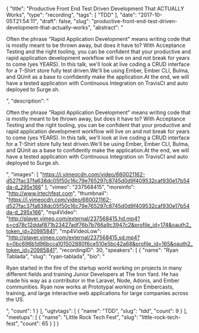 {
  "title": "Productive Front End Test Driven Development That ACTUALLY Works",
  "type": "recording",
  "tags": [
    "TDD"
  ],
  "date": "2017-10-05T21:54:11",
  "draft": false,
  "slug": "productive-front-end-test-driven-development-that-actually-works",
  "abstract": "<p>Often the phrase \"Rapid Application Development\" means writing code that is mostly meant to be thrown away, but does it have to? With Acceptance Testing and the right tooling, you can be confident that your productive and rapid application development workflow will live on and not break for years to come (yes YEARS). In this talk, we'll look at live coding a CRUD interface for a T-Shirt store fully test driven.We'll be using Ember, Ember CLI, Bulma, and QUnit as a base to confidently make the application.At the end, we will have a tested application with Continuous Integration on TravisCI and auto deployed to Surge.sh.</p>",
  "description": "<p>Often the phrase \"Rapid Application Development\" means writing code that is mostly meant to be thrown away, but does it have to? With Acceptance Testing and the right tooling, you can be confident that your productive and rapid application development workflow will live on and not break for years to come (yes YEARS). In this talk, we'll look at live coding a CRUD interface for a T-Shirt store fully test driven.We'll be using Ember, Ember CLI, Bulma, and QUnit as a base to confidently make the application.At the end, we will have a tested application with Continuous Integration on TravisCI and auto deployed to Surge.sh.</p>",
  "images": [
    "https://i.vimeocdn.com/video/660021162-d527fac37fa638dc05f50c16c79e765297c8745d0d9f409532caf930e17b54da-d_295x166"
  ],
  "vimeo": "237568415",
  "moreinfo": "http://www.lrtechfest.com",
  "thumbnail": "https://i.vimeocdn.com/video/660021162-d527fac37fa638dc05f50c16c79e765297c8745d0d9f409532caf930e17b54da-d_295x166",
  "mp4Video": "http://player.vimeo.com/external/237568415.hd.mp4?s=cd78c12ddaf871b23427adf76b7b766a9c3947c2&profile_id=174&oauth2_token_id=20985841",
  "mp4VideoLow": "http://player.vimeo.com/external/237568415.sd.mp4?s=0bc696b1d96bcca101502880f6ce510e5bc42a68&profile_id=165&oauth2_token_id=20985841",
  "recordingID": 30,
  "speakers": [
    {
      "name": "Ryan Tablada",
      "slug": "ryan-tablada",
      "bio": "<p>Ryan started in the fire of the startup world working on projects in many different fields and training Junior Developers at The Iron Yard. He has made his way as a contributor in the Laravel, Node, Adonis, and Ember communities. Ryan now works at Prototypal working on Embercasts, training, and large interactive web applications for large companies across the US.</p>",
      "count": 1
    }
  ],
  "ugtvtags": [
    {
      "name": "TDD",
      "slug": "tdd",
      "count": 9
    }
  ],
  "meetups": [
    {
      "name": "Little Rock Tech Fest",
      "slug": "little-rock-tech-fest",
      "count": 65
    }
  ]
}